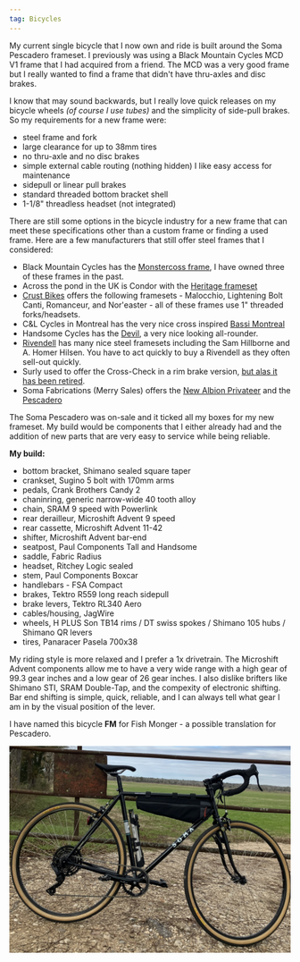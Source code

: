 ```yaml
---
tag: Bicycles
---
```

My current single bicycle that I now own and ride is built around the Soma Pescadero frameset. I previously was using a Black Mountain Cycles MCD V1 frame that I had acquired from a friend. The MCD was a very good frame but I really wanted to find a frame that didn't have thru-axles and disc brakes.

I know that may sound backwards, but I really love quick releases on my bicycle wheels *(of course I use tubes)* and the simplicity of side-pull brakes. So my requirements for a new frame were:

- steel frame and fork
- large clearance for up to 38mm tires
- no thru-axle and no disc brakes
- simple external cable routing (nothing hidden) I like easy access for maintenance
- sidepull or linear pull brakes
- standard threaded bottom bracket shell
- 1-1/8" threadless headset (not integrated)

There are still some options in the bicycle industry for a new frame that can meet these specifications other than a custom frame or finding a used frame. Here are a few manufacturers that still offer steel frames that I considered:

- Black Mountain Cycles has the [Monstercoss frame](https://blackmtncycles.com/product-category/monstercross/), I have owned three of these frames in the past.
- Across the pond in the UK is Condor with the [Heritage frameset](https://www.condorcycles.com/products/condor-heritage-frameset?variant=37794547269782)
- [Crust Bikes](https://crustbikes.com/collections/frames) offers the following framesets -  Malocchio, Lightening Bolt Canti, Romanceur, and Nor'easter - all of these frames use 1" threaded forks/headsets.
- C&L Cycles in Montreal has the very nice cross inspired [Bassi Montreal](https://www.clcycle.ca/en/bassi-montreal-v3.html)
- Handsome Cycles has the [Devil](https://handsomecycles.com/products/handsome-devil-chromoly-frameset-shaving-cream), a very nice looking all-rounder.
- [Rivendell](https://www.rivbike.com/collections/current-models) has many nice steel framesets  including the Sam Hillborne and A. Homer Hilsen. You have to act quickly to buy a Rivendell as they often sell-out quickly.
- Surly used to offer the Cross-Check in a rim brake version, [but alas it has been retired](https://velo.outsideonline.com/gravel/gravel-culture/surly-cross-check-discontinued/).
- Soma Fabrications (Merry Sales) offers the [New Albion Privateer](https://www.somafabshop.com/shop/new-albion-frame-privateer-colonial-blue-5316?category=836&search=New+#attr=2976) and the [Pescadero](https://www.somafab.com/archives/product/pescadero-frame-set)

The Soma Pescadero was on-sale and it ticked all my boxes for my new frameset. My build would be components that I either already had and the addition of new parts that are very easy to service while being reliable.

**My build:**

- bottom bracket, Shimano sealed square taper
- crankset, Sugino 5 bolt with 170mm arms
- pedals, Crank Brothers Candy 2
- chaninring, generic narrow-wide 40 tooth alloy
- chain, SRAM 9 speed with Powerlink
- rear derailleur, Microshift Advent 9 speed
- rear cassette, Microshift Advent 11-42
- shifter, Microshift Advent bar-end
- seatpost, Paul Components Tall and Handsome
- saddle, Fabric Radius
- headset, Ritchey Logic sealed
- stem, Paul Components Boxcar
- handlebars - FSA Compact
- brakes, Tektro R559 long reach sidepull
- brake levers, Tektro RL340 Aero
- cables/housing, JagWire
- wheels, H PLUS Son TB14 rims / DT swiss spokes / Shimano 105 hubs / Shimano QR levers
- tires, Panaracer Pasela 700x38

My riding style is more relaxed and I prefer a 1x drivetrain. The Microshift Advent components allow me to have a very wide range with a high gear of 99.3 gear inches and a low gear of 26 gear inches. I also dislike brifters like Shimano STI, SRAM Double-Tap, and the compexity of electronic shifting. Bar end shifting is simple, quick, reliable, and I can always tell what gear I am in by the visual position of the lever.

I have named this bicycle **FM** for Fish Monger - a possible translation for Pescadero.

![FM the Pescadero](/../pics/fm.jpg)
